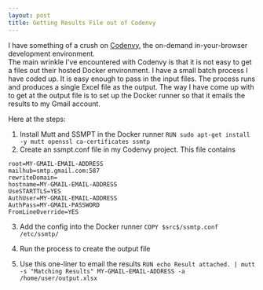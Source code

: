 ```yaml
---
layout: post
title: Getting Results File out of Codenvy
---
```


I have something of a crush on [Codenvy](https://codenvy.com/), the on-demand in-your-browser development environment.  
The main wrinkle I've encountered with Codenvy is that it is not easy to get a files out their hosted Docker environment.
I have a small batch process I have coded up.  It is easy enough to pass in the input files.  The process runs and produces a single Excel 
file as the output.  The way I have come up with to get at the output file is to set up the Docker runner so that it emails the 
results to my Gmail account.

Here at the steps:

1. Install Mutt and SSMPT in the Docker runner
    `RUN sudo apt-get install -y mutt openssl ca-certificates ssmtp`
2. Create an ssmpt.conf file in my Codenvy project.  This file contains
```
root=MY-GMAIL-EMAIL-ADDRESS
mailhub=smtp.gmail.com:587
rewriteDomain=
hostname=MY-GMAIL-EMAIL-ADDRESS
UseSTARTTLS=YES
AuthUser=MY-GMAIL-EMAIL-ADDRESS
AuthPass=MY-GMAIL-PASSWORD
FromLineOverride=YES
```
3. Add the config into the Docker runner
    `COPY $src$/ssmtp.conf /etc/ssmtp/`
    
    
4. Run the process to create the output file
5. Use this one-liner to email the results
    `RUN echo Result attached. | mutt -s "Matching Results" MY-GMAIL-EMAIL-ADDRESS -a /home/user/output.xlsx`


